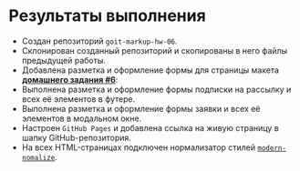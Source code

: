 # Результаты выполнения 

- Создан репозиторий `goit-markup-hw-06`.
- Склонирован созданный репозиторий и скопированы в него файлы предыдущей работы.
- Добавлена разметка и оформление формы для страницы макета [**домашнего задания #6**](<https://www.figma.com/file/oTYBECAN79dXy19hzWObO4/Web-Studio-(Version-2.1)?node-id=1%3A1821>):
- Выполнена разметка и оформление формы подписки на рассылку и всех её элементов в футере.
- Выполнена разметка и оформление формы заявки и всех её элементов в модальном окне.
- Настроен `GitHub Pages` и добавлена ссылка на живую страницу в шапку GitHub-репозитория.
- На всех HTML-страницах подключен нормализатор стилей [`modern-nomalize`](https://github.com/sindresorhus/modern-normalize).

